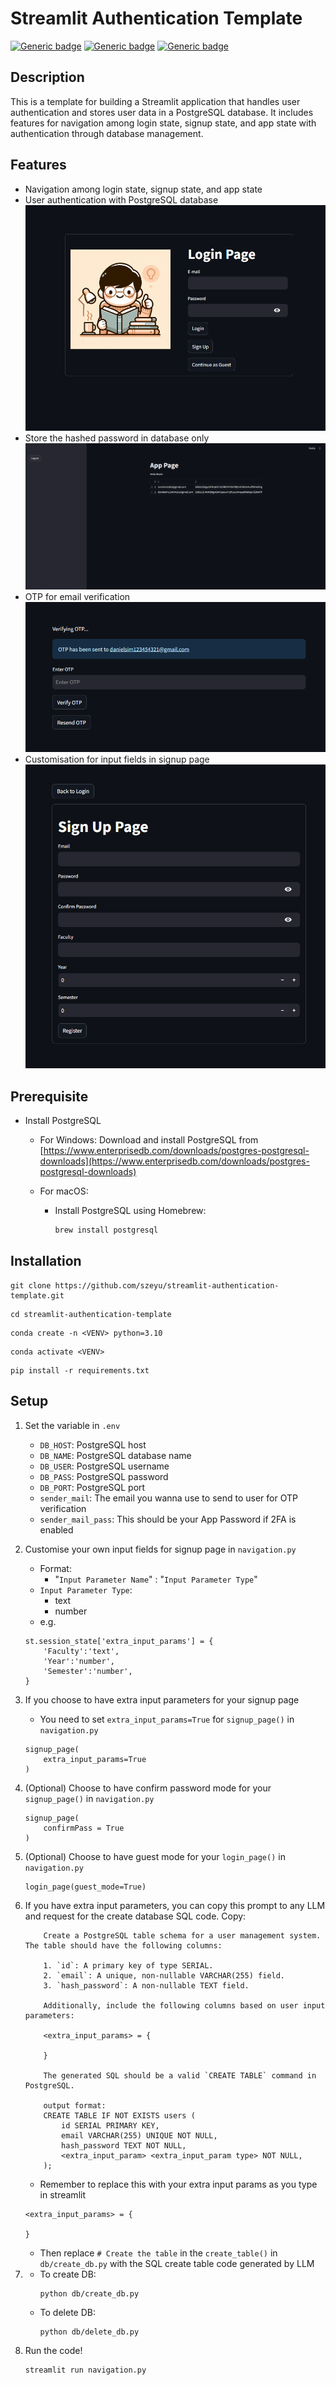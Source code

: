 # Streamlit Authentication Template

[![Generic badge](https://img.shields.io/badge/Python-3.10-blue.svg)](https://shields.io/)
[![Generic badge](https://img.shields.io/badge/Streamlit-1.37.1-purple.svg)](https://shields.io/)
[![Generic badge](https://img.shields.io/badge/PostgreSQL-16-green.svg)](https://shields.io/)

## Description

This is a template for building a Streamlit application that handles user authentication and stores user data in a PostgreSQL database. It includes features for navigation among login state, signup state, and app state with authentication through database management.


## Features
- Navigation among login state, signup state, and app state
- User authentication with PostgreSQL database
    ![Login page](data/loginpage.png)
- Store the hashed password in database only
    ![App page](data/apppage.png)
- OTP for email verification
    ![OTP verification](data/otpverification.png)
- Customisation for input fields in signup page
    ![Signup page](data/signuppage.png)

## Prerequisite 
* Install PostgreSQL

    * For Windows:
        Download and install PostgreSQL from [https://www.enterprisedb.com/downloads/postgres-postgresql-downloads](https://www.enterprisedb.com/downloads/postgres-postgresql-downloads)

    * For macOS:
        * Install PostgreSQL using Homebrew:
            ```bash
            brew install postgresql
            ```


## Installation

```
git clone https://github.com/szeyu/streamlit-authentication-template.git
```

```
cd streamlit-authentication-template
```

```
conda create -n <VENV> python=3.10
```

```
conda activate <VENV>
```

```
pip install -r requirements.txt
```

## Setup

1. Set the variable in `.env`
    * `DB_HOST`: PostgreSQL host
    * `DB_NAME`: PostgreSQL database name
    * `DB_USER`: PostgreSQL username
    * `DB_PASS`: PostgreSQL password
    * `DB_PORT`: PostgreSQL port
    * `sender_mail`: The email you wanna use to send to user for OTP verification
    * `sender_mail_pass`: This should be your App Password if 2FA is enabled 

2. Customise your own input fields for signup page in `navigation.py`
    * Format:
        * "`Input Parameter Name`" : "`Input Parameter Type`"
    * `Input Parameter Type`:
        * text
        * number
    * e.g.
    ```
    st.session_state['extra_input_params'] = {
        'Faculty':'text',
        'Year':'number',
        'Semester':'number',
    }
    ```

3. If you choose to have extra input parameters for your signup page
    * You need to set `extra_input_params=True` for `signup_page()` in `navigation.py`
    ```
    signup_page(
        extra_input_params=True
    )
    ```

4. (Optional) Choose to have confirm password mode for your `signup_page()` in `navigation.py`
    ```
    signup_page(
        confirmPass = True
    )
    ```

5. (Optional) Choose to have guest mode for your `login_page()` in `navigation.py`
    ```
    login_page(guest_mode=True)
    ```

6. If you have extra input parameters, you can copy this prompt to any LLM and request for the create database SQL code. Copy:

    ```System Prompt
        Create a PostgreSQL table schema for a user management system. The table should have the following columns:

        1. `id`: A primary key of type SERIAL.
        2. `email`: A unique, non-nullable VARCHAR(255) field.
        3. `hash_password`: A non-nullable TEXT field.

        Additionally, include the following columns based on user input parameters:

        <extra_input_params> = {
            
        }

        The generated SQL should be a valid `CREATE TABLE` command in PostgreSQL.
        
        output format:
        CREATE TABLE IF NOT EXISTS users (
            id SERIAL PRIMARY KEY,
            email VARCHAR(255) UNIQUE NOT NULL,
            hash_password TEXT NOT NULL,
            <extra_input_param> <extra_input_param type> NOT NULL,
        );
    ```

    * Remember to replace this with your extra input params as you type in streamlit
    ```
    <extra_input_params> = {
            
    }
    ```

    * Then replace `# Create the table` in the `create_table()` in `db/create_db.py` with the SQL create table code generated by LLM

7.  * To create DB:
        ```
        python db/create_db.py
        ```
    * To delete DB:
        ```
        python db/delete_db.py
        ```

8. Run the code!
    ```
    streamlit run navigation.py
    ```